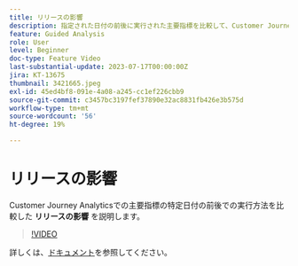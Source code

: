```yaml
---
title: リリースの影響
description: 指定された日付の前後に実行された主要指標を比較して、Customer Journey Analyticsでのリリースの影響を説明します。
feature: Guided Analysis
role: User
level: Beginner
doc-type: Feature Video
last-substantial-update: 2023-07-17T00:00:00Z
jira: KT-13675
thumbnail: 3421665.jpeg
exl-id: 45ed4bf8-091e-4a08-a245-cc1ef226cbb9
source-git-commit: c3457bc3197fef37890e32ac8831fb426e3b575d
workflow-type: tm+mt
source-wordcount: '56'
ht-degree: 19%

---
```


# リリースの影響

Customer Journey Analyticsでの主要指標の特定日付の前後での実行方法を比較した **リリースの影響** を説明します。

>[!VIDEO](https://video.tv.adobe.com/v/3423451/?learn=on&captions=jpn)

詳しくは、[ドキュメント](https://experienceleague.adobe.com/docs/analytics-platform/using/guided-analysis/impact/release.html?lang=ja)を参照してください。
